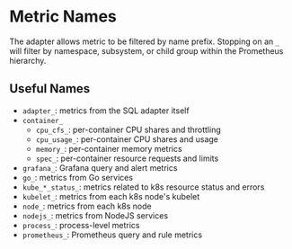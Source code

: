# Metric Names

The adapter allows metric to be filtered by name prefix. Stopping on an `_` will filter by namespace, subsystem,
or child group within the Prometheus hierarchy.

## Useful Names

- `adapter_`: metrics from the SQL adapter itself
- `container_`
  - `cpu_cfs_`: per-container CPU shares and throttling
  - `cpu_usage_`: per-container CPU shares and usage
  - `memory_`: per-container memory metrics
  - `spec_`: per-container resource requests and limits
- `grafana_`: Grafana query and alert metrics
- `go_`: metrics from Go services
- `kube_*_status_`: metrics related to k8s resource status and errors
- `kubelet_`: metrics from each k8s node's kubelet
- `node_`: metrics from each k8s node
- `nodejs_`: metrics from NodeJS services
- `process_`: process-level metrics
- `prometheus_`: Prometheus query and rule metrics
